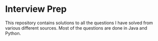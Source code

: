 # Interview Prep
This repository contains solutions to all the questions I have solved from various different sources.
Most of the questions are done in Java and Python. 
